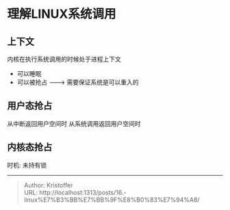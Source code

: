 # 理解LINUX系统调用



## 上下文
内核在执行系统调用的时候处于进程上下文
 - 可以睡眠
 - 可以被抢占 ---&gt; 需要保证系统是可以重入的


## 用户态抢占
从中断返回用户空间时
从系统调用返回用户空间时

## 内核态抢占
时机: 未持有锁

---

> Author: Kristoffer  
> URL: http://localhost:1313/posts/16.-linux%E7%B3%BB%E7%BB%9F%E8%B0%83%E7%94%A8/  

